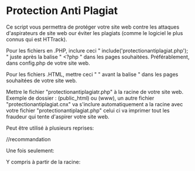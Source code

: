 # Protection Anti Plagiat

Ce script vous permettra de protéger votre site web contre les attaques d'aspirateurs de site web our éviter les plagiats (comme le logiciel le plus connus qui est HTTrack).

Pour les fichiers en .PHP, inclure ceci " include('protectionantiplagiat.php'); " juste après la balise " <?php " dans les pages souhaitées. Préférablement, dans config.php de votre site web.

Pour les fichiers .HTML, mettre ceci " <?php include('protectionantiplagiat.php'); ?> " avant la balise " <!DOCTYPE html> dans les pages souhaitées de votre site web.

Mettre le fichier "protectionantiplagiatr.php" à la racine de votre site web. Exemple de dossier : (public_html) ou (www), un autre fichier "protectionantiplagiat.cnx" va s'inclure automatiquement a la racine avec votre fichier "protectionantiplagiat.php" celui ci va imprimer tout les fraudeur qui tente d'aspirer votre site web.

Peut être utilisé à plusieurs reprises:

<?php include("protectionantiplagiat.php"); ?>//recommandation

Une fois seulement:

<?php include_once("protectionantiplagiat.php"); ?>

Y compris à partir de la racine:

<?php
   $path = $_SERVER['DOCUMENT_ROOT'];
   $path .= "../../protectionantiplagiat.php";
   include_once($path);
?>
